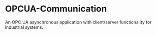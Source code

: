 # OPCUA-Communication
An OPC UA asynchronous application with client/server functionality for industrial systems.
